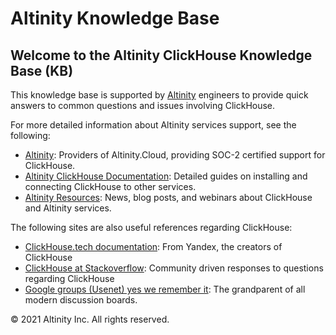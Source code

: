 # Altinity Knowledge Base

## Welcome to the Altinity ClickHouse Knowledge Base \(KB\)

This knowledge base is supported by [Altinity](http://altinity.com/) engineers to provide quick answers to common questions and issues involving ClickHouse.

For more detailed information about Altinity services support, see the following:

* [Altinity](https://altinity.com/): Providers of Altinity.Cloud, providing SOC-2 certified support for ClickHouse.
* [Altinity ClickHouse Documentation](https://docs.altinity.com): Detailed guides on installing and connecting ClickHouse to other services.
* [Altinity Resources](https://altinity.com/resources/): News, blog posts, and webinars about ClickHouse and Altinity services.

The following sites are also useful references regarding ClickHouse:

* [ClickHouse.tech documentation](https://clickhouse.tech/docs/en/): From Yandex, the creators of ClickHouse
* [ClickHouse at Stackoverflow](https://stackoverflow.com/questions/tagged/clickhouse): Community driven responses to questions regarding ClickHouse
* [Google groups \(Usenet\) yes we remember it](https://groups.google.com/g/clickhouse): The grandparent of all modern discussion boards.

© 2021 Altinity Inc. All rights reserved.
